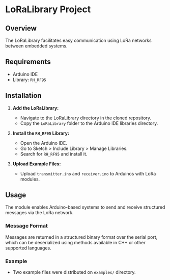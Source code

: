 # LoRaLibrary Project

## Overview

The LoRaLibrary facilitates easy communication using LoRa networks between embedded systems.

## Requirements

- Arduino IDE
- Library: `RH_RF95`

## Installation

1. **Add the LoRaLibrary:**
   - Navigate to the LoRaLibrary directory in the cloned repository.
   - Copy the `LoRaLibrary` folder to the Arduino IDE libraries directory.

2. **Install the `RH_RF95` Library:**
   - Open the Arduino IDE.
   - Go to Sketch > Include Library > Manage Libraries.
   - Search for `RH_RF95` and install it.

3. **Upload Example Files:**
   - Upload `transmitter.ino` and `receiver.ino` to Arduinos with LoRa modules.

## Usage

The module enables Arduino-based systems to send and receive structured messages via the LoRa network.

### Message Format

Messages are returned in a structured binary format over the serial port, which can be deserialized using methods available in C++ or other supported languages.

### Example

   - Two example files were distributed on `examples/` directory.